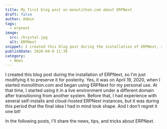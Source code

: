 ```yaml
---
title: My first blog post on monolithon.com about ERPNext
draft: false
author: Admin
tags:
  - erpnext
image:
  src: /krystal.jpg
  alt: ERPNext
snippet: I created this blog post during the installation of ERPNext, so I'm just modifying it to preserve it for posterity.
publishDate: 2020-04-9 11:39
category:
  - News
---
```


I created this blog post during the installation of ERPNext, so I'm just modifying it to preserve it for posterity. Yes, it was on April 19, 2020, when I started monolithon.com and began using ERPNext for my personal use. At that time, I started using it in a live environment under a different domain after transitioning from another system. Before that, I had experience with several self-installs and cloud-hosted ERPNext instances, but it was during this period that the final idea I had in mind took shape. And I don't regret it one bit!

In the following posts, I'll share the news, tips, and tricks about ERPNext.
